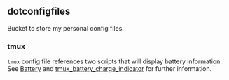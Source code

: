 ## dotconfigfiles

Bucket to store my personal config files.

### tmux

`tmux` config file references two scripts that will display battery information. See [Battery](https://github.com/Goles/Battery) and [tmux_battery_charge_indicator](https://github.com/AaronLasseigne/tmux_battery_charge_indicator) for further information.